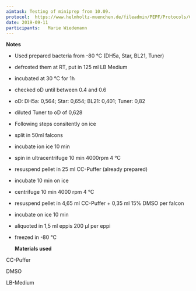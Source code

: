 ```yaml
---
aimtask: Testing of miniprep from 10.09.
protocol:  https://www.helmholtz-muenchen.de/fileadmin/PEPF/Protocols/Chemically-competent-cells.pdf
date: 2019-09-11
participants: 	Marie Wiedemann
---
```



 

**Notes**

- Used prepared bacteria from -80 °C (DH5a, Star, BL21, Tuner)
- defrosted them at RT, put in 125 ml LB Medium
- incubated at 30 °C for 1h
- checked oD until between 0.4 and 0.6
- oD: DH5a: 0,564; Star: 0,654; BL21: 0,401; Tuner: 0,82
- diluted Tuner to oD of 0,628
- Following steps consitently on ice
- split in 50ml falcons
- incubate ion ice 10 min
- spin in ultracentrifuge 10 min 4000rpm 4 °C
- resuspend pellet in 25 ml CC-Puffer (already prepared)
- incubate 10 min on ice
- centrifuge 10 min 4000 rpm 4 °C
- resuspend pellet in 4,65 ml CC-Puffer + 0,35 ml 15% DMSO per falcon
- incubate on ice 10 min
- aliquoted in 1,5 ml eppis 200 µl per eppi
- freezed in -80 °C


  **Materials used** 

CC-Puffer

DMSO

LB-Medium